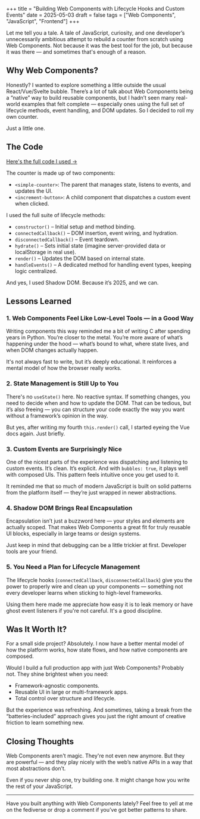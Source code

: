 +++
title = "Building Web Components with Lifecycle Hooks and Custom Events"
date = 2025-05-03
draft = false
tags = ["Web Components", "JavaScript", "Frontend"]
+++

Let me tell you a tale. A tale of JavaScript, curiosity, and one developer’s unnecessarily ambitious attempt to rebuild a counter from scratch using Web Components. Not because it was the best tool for the job, but because it was there — and sometimes that's enough of a reason.

## Why Web Components?

Honestly? I wanted to explore something a little outside the usual React/Vue/Svelte bubble. There’s a lot of talk about Web Components being a “native” way to build reusable components, but I hadn’t seen many real-world examples that felt complete — especially ones using the full set of lifecycle methods, event handling, and DOM updates. So I decided to roll my own counter.

Just a little one.

## The Code

[Here's the full code I used →](#)

The counter is made up of two components:

- `<simple-counter>`: The parent that manages state, listens to events, and updates the UI.
- `<increment-button>`: A child component that dispatches a custom event when clicked.

I used the full suite of lifecycle methods:

- `constructor()` – Initial setup and method binding.
- `connectedCallback()` – DOM insertion, event wiring, and hydration.
- `disconnectedCallback()` – Event teardown.
- `hydrate()` – Sets initial state (imagine server-provided data or localStorage in real use).
- `render()` – Updates the DOM based on internal state.
- `handleEvents()` – A dedicated method for handling event types, keeping logic centralized.

And yes, I used Shadow DOM. Because it’s 2025, and we can.

## Lessons Learned

### 1. **Web Components Feel Like Low-Level Tools — in a Good Way**

Writing components this way reminded me a bit of writing C after spending years in Python. You’re closer to the metal. You’re more aware of what’s happening under the hood — what’s bound to what, where state lives, and when DOM changes actually happen.

It's not always fast to write, but it’s deeply educational. It reinforces a mental model of how the browser really works.

### 2. **State Management is Still Up to You**

There's no `useState()` here. No reactive syntax. If something changes, you need to decide when and how to update the DOM. That can be tedious, but it’s also freeing — you can structure your code exactly the way you want without a framework’s opinion in the way.

But yes, after writing my fourth `this.render()` call, I started eyeing the Vue docs again. Just briefly.

### 3. **Custom Events are Surprisingly Nice**

One of the nicest parts of the experience was dispatching and listening to custom events. It’s clean. It’s explicit. And with `bubbles: true`, it plays well with composed UIs. This pattern feels intuitive once you get used to it.

It reminded me that so much of modern JavaScript is built on solid patterns from the platform itself — they’re just wrapped in newer abstractions.

### 4. **Shadow DOM Brings Real Encapsulation**

Encapsulation isn’t just a buzzword here — your styles and elements are actually scoped. That makes Web Components a great fit for truly reusable UI blocks, especially in large teams or design systems.

Just keep in mind that debugging can be a little trickier at first. Developer tools are your friend.

### 5. **You Need a Plan for Lifecycle Management**

The lifecycle hooks (`connectedCallback`, `disconnectedCallback`) give you the power to properly wire and clean up your components — something not every developer learns when sticking to high-level frameworks.

Using them here made me appreciate how easy it is to leak memory or have ghost event listeners if you're not careful. It's a good discipline.

## Was It Worth It?

For a small side project? Absolutely. I now have a better mental model of how the platform works, how state flows, and how native components are composed.

Would I build a full production app with just Web Components? Probably not. They shine brightest when you need:

- Framework-agnostic components.
- Reusable UI in large or multi-framework apps.
- Total control over structure and lifecycle.

But the experience was refreshing. And sometimes, taking a break from the “batteries-included” approach gives you just the right amount of creative friction to learn something new.

## Closing Thoughts

Web Components aren't magic. They're not even new anymore. But they are powerful — and they play nicely with the web’s native APIs in a way that most abstractions don’t.

Even if you never ship one, try building one. It might change how you write the rest of your JavaScript.

---

Have you built anything with Web Components lately? Feel free to yell at me on the fediverse or drop a comment if you’ve got better patterns to share.
